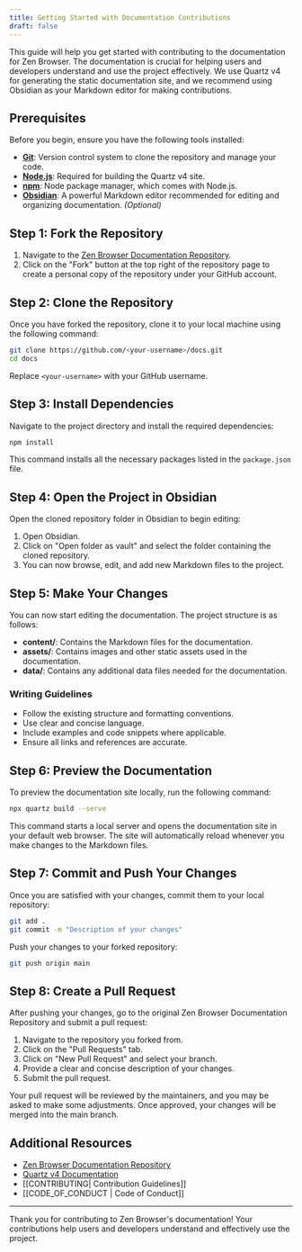 ```yaml
---
title: Getting Started with Documentation Contributions
draft: false
---
```



This guide will help you get started with contributing to the documentation for Zen Browser. The documentation is crucial for helping users and developers understand and use the project effectively. We use Quartz v4 for generating the static documentation site, and we recommend using Obsidian as your Markdown editor for making contributions.

## Prerequisites

Before you begin, ensure you have the following tools installed:

- [**Git**](https://git-scm.com/): Version control system to clone the repository and manage your code.
- [**Node.js**](https://nodejs.org/): Required for building the Quartz v4 site.
- [**npm**](https://www.npmjs.com/): Node package manager, which comes with Node.js.
- [**Obsidian**](https://obsidian.md/): A powerful Markdown editor recommended for editing and organizing documentation. *(Optional)*

## Step 1: Fork the Repository

1. Navigate to the [Zen Browser Documentation Repository](https://github.com/zen-browser/docs).
2. Click on the "Fork" button at the top right of the repository page to create a personal copy of the repository under your GitHub account.

## Step 2: Clone the Repository

Once you have forked the repository, clone it to your local machine using the following command:

```bash
git clone https://github.com/<your-username>/docs.git
cd docs
```

Replace `<your-username>` with your GitHub username.

## Step 3: Install Dependencies

Navigate to the project directory and install the required dependencies:

```bash
npm install
```

This command installs all the necessary packages listed in the `package.json` file.

## Step 4: Open the Project in Obsidian

Open the cloned repository folder in Obsidian to begin editing:

1. Open Obsidian.
2. Click on "Open folder as vault" and select the folder containing the cloned repository.
3. You can now browse, edit, and add new Markdown files to the project.

## Step 5: Make Your Changes

You can now start editing the documentation. The project structure is as follows:

- **content/**: Contains the Markdown files for the documentation.
- **assets/**: Contains images and other static assets used in the documentation.
- **data/**: Contains any additional data files needed for the documentation.

### Writing Guidelines

- Follow the existing structure and formatting conventions.
- Use clear and concise language.
- Include examples and code snippets where applicable.
- Ensure all links and references are accurate.

## Step 6: Preview the Documentation

To preview the documentation site locally, run the following command:

```bash
npx quartz build --serve
```

This command starts a local server and opens the documentation site in your default web browser. The site will automatically reload whenever you make changes to the Markdown files.

## Step 7: Commit and Push Your Changes

Once you are satisfied with your changes, commit them to your local repository:

```bash
git add .
git commit -m "Description of your changes"
```

Push your changes to your forked repository:

```bash
git push origin main
```

## Step 8: Create a Pull Request

After pushing your changes, go to the original Zen Browser Documentation Repository and submit a pull request:

1. Navigate to the repository you forked from.
2. Click on the "Pull Requests" tab.
3. Click on "New Pull Request" and select your branch.
4. Provide a clear and concise description of your changes.
5. Submit the pull request.

Your pull request will be reviewed by the maintainers, and you may be asked to make some adjustments. Once approved, your changes will be merged into the main branch.

## Additional Resources

- [Zen Browser Documentation Repository](https://github.com/zen-browser/docs)
- [Quartz v4 Documentation](https://quartz.jzhao.xyz/)
- [[CONTRIBUTING|  Contribution Guidelines]]
- [[CODE_OF_CONDUCT | Code of Conduct]]

---

Thank you for contributing to Zen Browser's documentation! Your contributions help users and developers understand and effectively use the project.